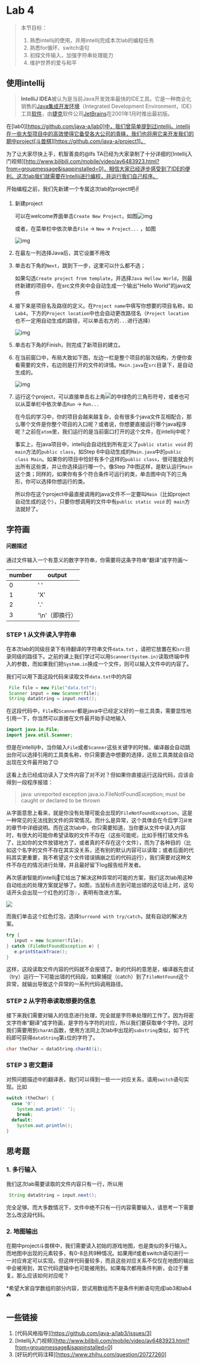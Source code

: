 # Lab 4 

> 本节目标：
>
> 1. 熟悉intellij的使用，并用intellij完成本次lab的编程任务
> 2. 熟悉for循环、switch语句  
> 3. 初探文件输入，加强字符串处理能力
> 4. 维护世界的爱与和平

## 使用intellij

> **IntelliJ IDEA**被认为是当前Java开发效率最快的IDE工具。它是一种商业化销售的[Java](https://zh.wikipedia.org/wiki/Java)[集成开发环境](https://zh.wikipedia.org/wiki/%E9%9B%86%E6%88%90%E5%BC%80%E5%8F%91%E7%8E%AF%E5%A2%83)（Integrated Development Environment，IDE）工具[软件](https://zh.wikipedia.org/wiki/%E8%BD%AF%E4%BB%B6)，由[捷克](https://zh.wikipedia.org/wiki/%E6%8D%B7%E5%85%8B)软件公司[JetBrains](https://zh.wikipedia.org/wiki/JetBrains%E5%85%AC%E5%8F%B8)在2001年1月时推出最初版。

在[lab0][https://github.com/java-a/lab0]中，我们曾简单提到过intellij。intellij在一些大型项目中的高效使得它备受各大公司的青睐，我们也将用它来开发我们的期中project[斗兽棋][https://github.com/java-a/project1]。

为了让大家尽快上手，机智善良的@lfs TA已经为大家录制了十分详细的[Intellij入门视频][http://www.bilibili.com/mobile/video/av6483923.html?from=groupmessage&isappinstalled=0]，相信大家已经逐步感受到了IDE的便利。这次lab我们就需要在Intellij进行编程，并运行我们自己程序。

开始编程之前，我们先新建一个专属这次lab的project吧✌️

1. 新建project

   可以在welcome界面单击`Create New Project`，如图![img](https://cloud.githubusercontent.com/assets/9759891/19218336/b7037080-8e29-11e6-9fb6-a3b01b150509.png)

   或者，在菜单栏中依次单击`File` -> `New` -> `Project...` ，如图

   ![img](https://cloud.githubusercontent.com/assets/9759891/19218380/e207e972-8e2a-11e6-9d25-c4d522b41192.png)

2. 在最左一列选择Java后，其它设置不用改

3. 单击右下角的`Next`，跳到下一步，这里可以什么都不选；

   如果勾选`Create project from template`，并选择`Java Hellow World`，则最终新建的项目中，在src文件夹中会自动生成一个输出"Hello World"的java文件

4. 接下来是项目名及路径的定义。在`Project name`中填写你想要的项目名称，如`Lab4`，下方的`Project location`中也会自动更改路径名（`Project location`也不一定用自动生成的路径，可以单击右方的`...`进行选择）

   ![img](https://cloud.githubusercontent.com/assets/9759891/19218447/c58be774-8e2c-11e6-9265-f2d8861fde0f.png)

5. 单击右下角的Finish，则完成了新项目的建立。

6. 在当前窗口中，布局大致如下图，左边一栏是整个项目的层次结构，方便你查看需要的文件，右边则是打开的文件的详情。`Main.java`在`src`目录下，是自动生成的。

   ![img](https://cloud.githubusercontent.com/assets/9759891/19218474/9a215fdc-8e2d-11e6-869d-b3b844dbd301.png)

7. 运行这个project，可以直接单击右上角![](https://cloud.githubusercontent.com/assets/9759891/19218518/958ea0b4-8e2e-11e6-93ac-c34b8ad44cf0.png)的中绿色的三角形符号，或者也可以从菜单栏中依次单击`Run` -> `Run...`

   在今后的学习中，你的项目会越来越复杂，会有很多个java文件互相配合，那么哪个文件是你整个项目的入口呢？或者说，你想要直接运行哪个java程序呢？之前在`atom`里，我们运行的是当前窗口打开的这个文件，在intellij中呢？

   事实上，在java项目中，intellij会自动找到所有定义了`public static void` 的` main`方法的`public class`，如Step 6中自动生成的`Main.java`中的`public class Main`。如果你的项目中恰好有多个这样的`public class`，很可能就会列出所有这些类，并让你选择运行哪一个。像Step 7中图这样，是默认运行`Main`这个类；同样的，如果你有多个符合条件可运行的类，单击图中向下的三角形，你可以选择你想运行的类。

   所以你在这个project中最直接调用的java文件不一定要叫`Main`（比如project自动生成的这个），只要你想调用的文件中有`public static void` 的` main`方法就好了。

## 字符画

#### 问题描述

通过文件输入一个有意义的数字字符串，你需要将这条字符串“翻译”成字符画～

| number | output    |
| ------ | --------- |
| 0      | '  '      |
| 1      | 'X'       |
| 2      | '.'       |
| 3      | '\n'（即换行） |

### STEP 1 从文件读入字符串

在本次lab的同级目录下有待翻译的字符串文件`data.txt` ，请把它放置在和`src`目录同级的路径下。之前的课上我们学过可以用`Scanner(System.in)`读取终端中传入的参数，而如果我们把`System.in`换成一个文件，则可以输入文件中的内容了。

我们可以用下面这段代码来读取文件`data.txt`中的内容

```java
 File file = new File("data.txt");
 Scanner input = new Scanner(file);
 String dataString = input.next();
```

在这段代码中，`File`和`Scanner`都是java中已经定义好的一些工具类，需要显性地引用一下，你当然可以直接在文件最开始手动地输入

```java
import java.io.File;
import java.util.Scanner;
```

但是在intellij中，当你输入`File`或者`Scanner`这些关键字的时候，编译器会自动跳出你可以选择引用的工具类名称，你只需要选中想要的选择，这些工具类就会自动出现在文件最开始了😉

这看上去已经成功读入了文件内容了对不对？但如果你直接运行这段代码，应该会得到一段程序报错：

> java: unreported exception java.io.FileNotFoundException; must be caught or declared to be thrown

从字面意思上看来，就是你没有处理可能会出现的`FileNotFoundException`，这是一种常见的无法找到文件的异常情况。而什么是异常，这个具体会在今后学习`异常`的章节中详细说明。而在这次lab中，你只需要知道，当你要从文件中读入内容时，有很大的可能你希望读取的文件不存在（这些可能呢，比如手残打错文件名了，比如你的文件放错地方了，或者真的不存在这个文件），而为了各种目的（比如这个名字的文件不存在其实没关系，还有别的默认内容可以读取；或者后面的代码其实更重要，我不希望这个文件错误搞崩之后的代码运行），我们需要对这种文件不存在的情况进行处理，并且最好留下log报告给开发者。

再次感谢智能的intellij🙏它给出了解决这种异常的可能的方案，我们这次lab用这种自动给出的处理方案就足够了。如图，当鼠标点击到可能出错的这句话上时，这句话开头会出现一个红色的灯泡💡，表明有改进方案。

![](https://cloud.githubusercontent.com/assets/9759891/19218819/54070b74-8e36-11e6-808c-2e2fceff2645.png)

而我们单击这个红色灯泡，选择`Surround with try/catch`，就有自动的解决方案。

```java
try {
   input = new Scanner(file);
} catch (FileNotFoundException e) {
   e.printStackTrace();
}
```

这样，这段读取文件内容的代码就不会报错了。新的代码的意思是，编译器先尝试（try）运行一下可能出错的代码段，如果捕捉（catch）到了`FileNotFound`这个异常，就输出导致这个异常的一系列代码调用路径。

### STEP 2 从字符串读取想要的信息

接下来我们需要对输入的信息进行处理，完全就是字符串处理的工作了。因为将密文字符串“翻译”成字符画，是字符与字符的对应，所以我们要获取单个字符。这时我们需要用到`charAt`函数，使用方法同上次lab中出现的`substring`类似，如下代码即可获得`dataString`第`i`位的字符了。

```java
char theChar = dataString.charAt(i);
```

### STEP 3 密文翻译

对照问题描述中的翻译表，我们可以得到一些一一对应关系，请用`switch`语句实现。比如

```java
switch (theChar) {
  case '0':
    System.out.print(' ');
    break;
  default:
    System.out.println();
}
```

## 思考题

### 1. 多行输入

我们这次lab需要读取的文件内容只有一行，所以用

```java
 String dataString = input.next();
```

完全足够。而大多数情况下，文件中绝不只有一行内容需要输入，请思考一下需要怎么改这段代码。

### 2. 地图输出

在期中project斗兽棋中，我们需要读入初始的游戏地图，也是类似的多行输入。而地图中出现的元素较多，有0-8总共9种情况。如果用if或者switch语句进行一一对应肯定可以实现。但这样代码量较多，而且这些对应关系不仅仅在地图的输出中会被用到，其它代码逻辑中也可能被用到。如果每次都用条件判断，会过于重复。那么应该如何对应呢？

*希望大家自学数组的部分内容，尝试用数组而不是条件判断语句完成lab3和lab4☘️

## 一些链接

1. [代码风格指导][https://github.com/java-a/lab3/issues/3]
2. [Intellij入门视频][http://www.bilibili.com/mobile/video/av6483923.html?from=groupmessage&isappinstalled=0]
3. [好玩的代码注释][https://www.zhihu.com/question/20727260]